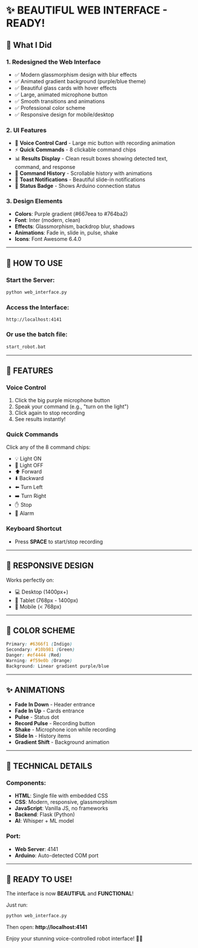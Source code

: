 # ✨ BEAUTIFUL WEB INTERFACE - READY!

## 🎨 What I Did

### 1. **Redesigned the Web Interface**
- ✅ Modern glassmorphism design with blur effects
- ✅ Animated gradient background (purple/blue theme)
- ✅ Beautiful glass cards with hover effects
- ✅ Large, animated microphone button
- ✅ Smooth transitions and animations
- ✅ Professional color scheme
- ✅ Responsive design for mobile/desktop

### 2. **UI Features**
- 🎤 **Voice Control Card** - Large mic button with recording animation
- ⚡ **Quick Commands** - 8 clickable command chips
- 📊 **Results Display** - Clean result boxes showing detected text, command, and response
- 📜 **Command History** - Scrollable history with animations
- 🔔 **Toast Notifications** - Beautiful slide-in notifications
- 🔌 **Status Badge** - Shows Arduino connection status

### 3. **Design Elements**
- **Colors**: Purple gradient (#667eea to #764ba2)
- **Font**: Inter (modern, clean)
- **Effects**: Glassmorphism, backdrop blur, shadows
- **Animations**: Fade in, slide in, pulse, shake
- **Icons**: Font Awesome 6.4.0

---

## 🚀 HOW TO USE

### Start the Server:
```bash
python web_interface.py
```

### Access the Interface:
```
http://localhost:4141
```

### Or use the batch file:
```bash
start_robot.bat
```

---

## 🎯 FEATURES

### Voice Control
1. Click the big purple microphone button
2. Speak your command (e.g., "turn on the light")
3. Click again to stop recording
4. See results instantly!

### Quick Commands
Click any of the 8 command chips:
- 💡 Light ON
- 🔴 Light OFF
- ⬆️ Forward
- ⬇️ Backward
- ⬅️ Turn Left
- ➡️ Turn Right
- ✋ Stop
- 🔔 Alarm

### Keyboard Shortcut
- Press **SPACE** to start/stop recording

---

## 📱 RESPONSIVE DESIGN

Works perfectly on:
- 💻 Desktop (1400px+)
- 📱 Tablet (768px - 1400px)
- 📱 Mobile (< 768px)

---

## 🎨 COLOR SCHEME

```css
Primary: #6366f1 (Indigo)
Secondary: #10b981 (Green)
Danger: #ef4444 (Red)
Warning: #f59e0b (Orange)
Background: Linear gradient purple/blue
```

---

## ✨ ANIMATIONS

- **Fade In Down** - Header entrance
- **Fade In Up** - Cards entrance
- **Pulse** - Status dot
- **Record Pulse** - Recording button
- **Shake** - Microphone icon while recording
- **Slide In** - History items
- **Gradient Shift** - Background animation

---

## 🔧 TECHNICAL DETAILS

### Components:
- **HTML**: Single file with embedded CSS
- **CSS**: Modern, responsive, glassmorphism
- **JavaScript**: Vanilla JS, no frameworks
- **Backend**: Flask (Python)
- **AI**: Whisper + ML model

### Port:
- **Web Server**: 4141
- **Arduino**: Auto-detected COM port

---

## 🎉 READY TO USE!

The interface is now **BEAUTIFUL** and **FUNCTIONAL**!

Just run:
```bash
python web_interface.py
```

Then open: **http://localhost:4141**

Enjoy your stunning voice-controlled robot interface! 🤖✨
